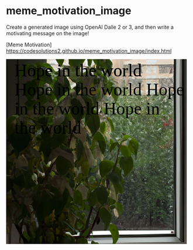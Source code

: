 # meme_motivation_image

Create a generated image using OpenAI Dalle 2 or 3, and then write a motivating message on the image!

[Meme Motivation] https://codesolutions2.github.io/meme_motivation_image/index.html

![Example prompt : a standing plant in front of a window, the view from the window is rainy](https://github.com/CodeSolutions2/meme_motivation_image/blob/main/Screenshot%20from%202024-05-14%2018-24-04.png)

